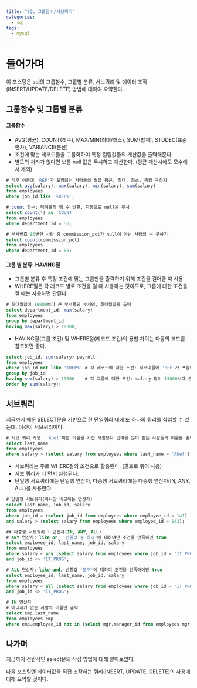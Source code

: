 ```yaml
---
title: "SQL 그룹함수/서브쿼리"
categories:	
  - sql
tags:
  - mysql
---
```


# 들어가며

이 포스팅은 sql의 그룹함수, 그룹별 분류, 서브쿼리 및 데이터 조작(INSERT/UPDATE/DELETE) 방법에 대하여 요약한다.





## 그룹함수 및 그룹별 분류

#### 그룹함수



- AVG(평균), COUNT(갯수), MAX/MIN(최대/최소), SUM(합계), STDDEC(표준편차), VARIANCE(분산)
- 조건에 맞는 레코드들을 그룹화하여 특정 컬럼값들의 계산값을 출력해준다.
- 별도의 처리가 없다면 보통 null 값은 무시하고 계산한다. (평균 계산시에도 모수에서 제외)



```sql
# 직무 이름에 'REP'가 포함되는 사람들의 월급 평균, 최대, 최소, 총합 구하기
select avg(salary), max(salary), min(salary), sum(salary)
from employees
where job_id like '%REP%';

# count 함수: 테이블의 행 수 반환, 자동으로 null은 무시
select count(*) as 'COUNT'
from employees
where department_id = 50;

# 부서번호 80번인 사람 중 commission_pct가 null이 아닌 사람의 수 구하기
select count(commission_pct)
from employees
where department_id = 80;
```



#### 그룹 별 분류: HAVING절



- 그룹별 분류 후 특정 조건에 맞는 그룹만을 출력하기 위해 조건을 걸어줄 때 사용
- WHERE절은 각 레코드 별로 조건을 걸 때 사용하는 것이므로, 그룹에 대한 조건을 걸 때는 사용하면 안된다.

```sql
# 최대월급이 10000보다 큰 부서들의 부서명, 최대월급을 출력
select department_id, max(salary)
from employees
group by department_id
having max(salary) > 10000;
```



- HAVING절(그룹 조건) 및 WHERE절(레코드 조건)의 용법 차이는 다음의 코드를 참조하면 좋다.

```sql
select job_id, sum(salary) payroll
from employees
where job_id not like '%REP%' # 각 레코드에 대한 조건: 직무이름에 'REP'가 포함되지 않는 인원만
group by job_id
having sum(salary) > 13000	  # 각 그룹에 대한 조건: salary 합이 13000보다 큰 직무만
order by sum(salary);
```



## 서브쿼리

지금까지 배운 SELECT문을 기반으로 한 단일쿼리 내에 또 하나의 쿼리를 삽입할 수 있는데, 이것이 서브쿼리이다.

```sql
# 서브 쿼리 사용: 'Abel'이란 이름을 가진 사람보다 급여를 많이 받는 사람들의 이름을 출력하라.
select last_name
from employees
where salary > (select salary from employees where last_name = 'Abel');
```

- 서브쿼리는 주로 WHERE절의 조건으로 활용된다. (괄호로 묶어 사용)
- 서브 쿼리가 더 먼저 실행된다.
- 단일행 서브쿼리에는 단일행 연산자, 다중행 서브쿼리에는 다중행 연산자(IN, ANY, ALL)를 사용한다.

```sql
# 단일행 서브쿼리(하나만 비교하는 연산자)
select last_name, job_id, salary
from employees
where job_id = (select job_id from employees where employee_id = 141)
and salary > (select salary from employees where employee_id = 143);

## 다중행 서브쿼리 + 연산자(IN, ANY, ALL)
# ANY 연산자: like or, '반환값 중 하나'에 대하여만 조건을 만족하면 true
select employee_id, last_name, job_id, salary
from employees
where salary < any (select salary from employees where job_id = 'IT_PROG')
and job_id <> 'IT_PROG';

# ALL 연산자: like and, 반환값 '모두'에 대하여 조건을 만족해야만 true
select employee_id, last_name, job_id, salary
from employees
where salary < all (select salary from employees where job_id = 'IT_PROG')
and job_id <> 'IT_PROG';

# IN 연산자
# 매니저가 없는 사람의 이름만 출력
select emp.last_name
from employees emp
where emp.employee_id not in (select mgr.manager_id from employees mgr);
```



## 나가며

지금까지 전반적인 select문의 작성 방법에 대해 알아보았다.

다음 포스팅엔 데이터값을 직접 조작하는 쿼리(INSERT, UPDATE, DELETE)의 사용에 대해 요약할 것이다.

